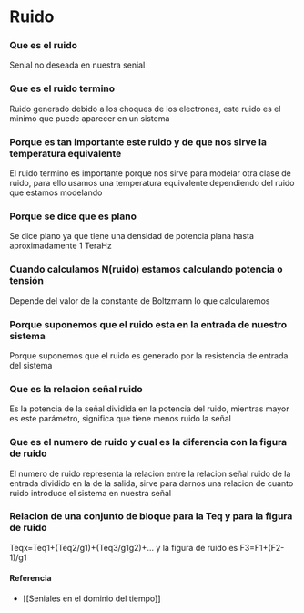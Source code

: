 # Ruido  
###  Que es el ruido
Senial no deseada en nuestra senial
###  Que es el ruido termino
Ruido generado debido a los choques de los electrones, este ruido es el minimo que puede aparecer en un sistema
###  Porque es tan importante este ruido y de que nos sirve la temperatura equivalente
El ruido termino es importante porque nos sirve para modelar otra clase de ruido, para ello usamos una temperatura equivalente dependiendo del ruido que estamos modelando 
###  Porque se dice que es plano
Se dice plano ya que tiene una densidad de potencia plana hasta aproximadamente 1 TeraHz
###  Cuando calculamos N(ruido) estamos calculando potencia o tensión
Depende del valor de la constante de Boltzmann lo que calcularemos
###  Porque suponemos que el ruido esta en la entrada de nuestro sistema
Porque suponemos que el ruido es generado por la resistencia de entrada del sistema
###  Que es la relacion señal ruido
Es la potencia de la señal dividida en la potencia del ruido, mientras mayor es este parámetro, significa que tiene menos ruido la señal
###  Que es el numero de ruido y cual es la diferencia con la figura de ruido
El numero de ruido representa la relacion entre la relacion señal ruido de la entrada dividido en la de la salida, sirve para darnos una relacion de cuanto ruido introduce el sistema en nuestra señal
###  Relacion de una conjunto de bloque para la Teq y para la figura de ruido
Teqx=Teq1+(Teq2/g1)+(Teq3/g1g2)+... y la figura de ruido es F3=F1+(F2-1)/g1



#### Referencia
- [[Seniales en el dominio del tiempo]]